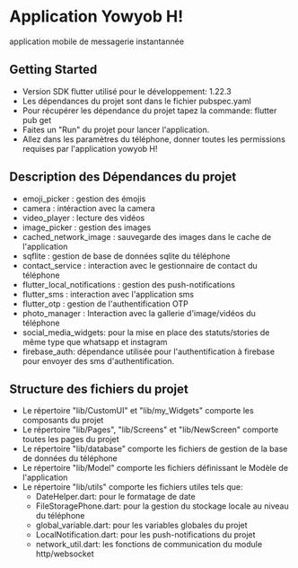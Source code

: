# Application Yowyob H!

application mobile de messagerie instantannée

## Getting Started

- Version SDK flutter utilisé pour le développement: 1.22.3
- Les dépendances du projet sont dans le fichier pubspec.yaml
- Pour récupérer les dépendance du projet tapez la commande:  flutter pub get
- Faites un "Run" du projet pour lancer l'application.
- Allez dans les paramètres du téléphone, donner toutes les permissions requises par l'application yowyob H!

## Description des Dépendances du projet

- emoji_picker : gestion des émojis
- camera : intéraction avec la camera
- video_player : lecture des vidéos
- image_picker : gestion des images
- cached_network_image : sauvegarde des images dans le cache de l'application
- sqflite : gestion de base de données sqlite du téléphone
- contact_service : interaction avec le gestionnaire de contact du téléphone
- flutter_local_notifications : gestion des push-notifications
- flutter_sms : interaction avec l'application sms
- flutter_otp : gestion de l'authentification OTP
- photo_manager : Interaction avec la gallerie d'image/vidéos du téléphone
- social_media_widgets: pour la mise en place des statuts/stories de même type que whatsapp et instagram
- firebase_auth: dépendance utilisée pour l'authentification à firebase pour envoyer des sms d'authentification.

## Structure des fichiers du projet

- Le répertoire "lib/CustomUI" et "lib/my_Widgets" comporte les composants du projet
- Le répertoire "lib/Pages", "lib/Screens" et "lib/NewScreen" comporte toutes les pages du projet
- Le répertoire "lib/database" comporte les fichiers de gestion de la base de données du téléphone
- Le répertoire "lib/Model" comporte les fichiers définissant le Modèle de l'application
- Le répertoire "lib/utils" comporte les fichiers utiles tels que:
    - DateHelper.dart: pour le formatage de date
    - FileStoragePhone.dart: pour la gestion du stockage locale au niveau du téléphone
    - global_variable.dart: pour les variables globales du projet
    - LocalNotification.dart: pour les push-notifications du projet
    - network_util.dart: les fonctions de communication du module http/websocket
